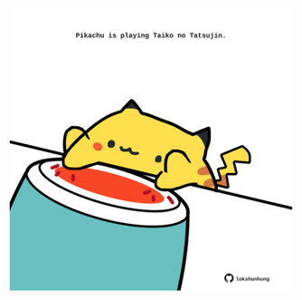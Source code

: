 <!-- built at 11/09/2024, 13:04:32 UTC -->
<p align="center">
  <img width="500" height="500" src="./ReadmeImage.svg">
</p>
